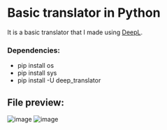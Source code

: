 # Basic translator in Python
It is a basic translator that I made using [DeepL](https://github.com/nidhaloff/deep-translator).

### Dependencies:
- pip install os
- pip install sys
- pip install -U deep_translator

## File preview:
![image](https://user-images.githubusercontent.com/67561225/122451596-f7295c80-cf6d-11eb-86aa-b0f7850378b5.png)
![image](https://user-images.githubusercontent.com/67561225/122451634-001a2e00-cf6e-11eb-8509-dcd5d508c108.png)

